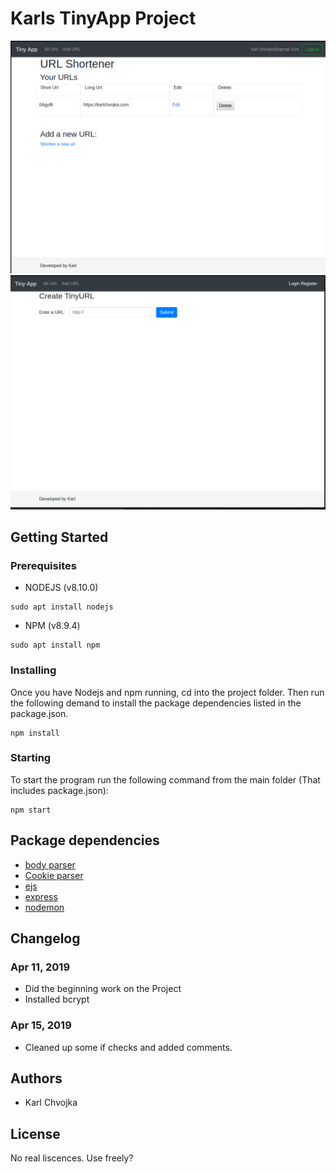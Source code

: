 # Karls TinyApp Project

!["Screenshot of URLs page"](https://github.com/karlchvojka/lhl-tinyApp-project/blob/master/docs/tinyapp1.png?raw=true)
!["Screenshot of New Page"](https://github.com/karlchvojka/lhl-tinyApp-project/blob/master/docs/tinyapp2.png?raw=true)
## Getting Started
### Prerequisites
- NODEJS (v8.10.0)
```
sudo apt install nodejs
```
- NPM (v8.9.4)
```
sudo apt install npm
```
### Installing
Once you have Nodejs and npm running, cd into the project folder.
Then run the following demand to install the package dependencies listed in the package.json.
```
npm install
```

### Starting
To start the program run the following command from the main folder (That includes package.json):
```
npm start
```

## Package dependencies
- [body parser](https://www.npmjs.com/package/body-parser)
- [Cookie parser](https://www.npmjs.com/package/cookie-parser)
- [ejs](https://www.npmjs.com/package/ejs)
- [express](https://www.npmjs.com/package/express)
- [nodemon](https://www.npmjs.com/package/nodemon)

## Changelog
### Apr 11, 2019
- Did the beginning work on the Project
- Installed bcrypt

### Apr 15, 2019
- Cleaned up some if checks and added comments.

## Authors
- Karl Chvojka

## License
No real liscences. Use freely?
